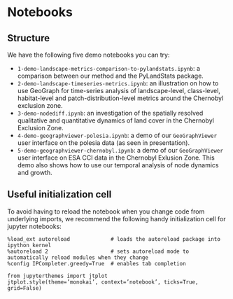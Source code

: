 # Notebooks
## Structure
We have the following five demo notebooks you can try:
- `1-demo-landscape-metrics-comparison-to-pylandstats.ipynb`: a comparison between our method and the PyLandStats package.
- `2-demo-landscape-timeseries-metrics.ipynb`: an illustration on how to use GeoGraph for time-series analysis of landscape-level, class-level, habitat-level and patch-distribution-level metrics around the Chernobyl exclusion zone.
- `3-demo-nodediff.ipynb`: an investigation of the spatially resolved qualitative and quantitative dynamics of land cover in the Chernobyl Exclusion Zone.
- `4-demo-geographviewer-polesia.ipynb`: a demo of our `GeoGraphViewer` user interface on the polesia data (as seen in presentation).
- `5-demo-geographviewer-chernobyl.ipynb`: a demo of our `GeoGraphViewer` user interface on ESA CCI data in the Chernobyl Exlusion Zone. This demo also shows how to use our temporal analysis of node dynamics and growth.

## Useful initialization cell
To avoid having to reload the notebook when you change code from underlying imports, we recommend the following handy initialization cell for jupyter notebooks:
```
%load_ext autoreload             # loads the autoreload package into ipython kernel
%autoreload 2                    # sets autoreload mode to automatically reload modules when they change
%config IPCompleter.greedy=True  # enables tab completion
```


```
from jupyterthemes import jtplot
jtplot.style(theme=’monokai’, context=’notebook’, ticks=True, grid=False)
```
